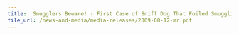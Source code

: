 ```yaml
---
title: 	Smugglers Beware! - First Case of Sniff Dog That Foiled Smuggling Attempt
file_url: /news-and-media/media-releases/2009-08-12-mr.pdf
---
```

